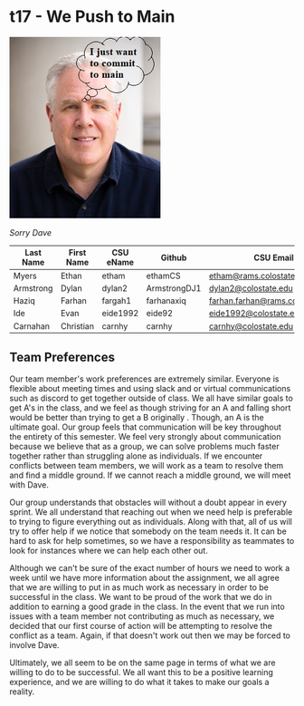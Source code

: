 # t17 - We Push to Main
<p>
    <img src="/team/images/daveMeme.jpg?raw=true" alt>
</p>
<p>
    <em>Sorry Dave</em>
</p>

| Last Name | First Name | CSU eName | Github | CSU Email |
|---|---|---|---|---|
|Myers|Ethan|etham|ethamCS|etham@rams.colostate.edu|
|Armstrong|Dylan|dylan2|ArmstrongDJ1|dylan2@colostate.edu|
|Haziq|Farhan|fargah1|farhanaxiq|farhan.farhan@rams.colostate.edu|
|Ide|Evan|eide1992|eide92|eide1992@colostate.edu|
| Carnahan | Christian | carnhy | carnhy | carnhy@colostate.edu |

<div> 
<h2> Team Preferences </h2>
   <p>Our team member's work preferences are extremely similar. Everyone is flexible about meeting times and using slack and or virtual communications such as discord to get together outside of class. We all have similar goals to get A's in the class, and we feel as though striving for an A and falling short would be better than trying to get a B originally . Though, an A is the ultimate goal. Our group feels that communication will be key throughout the entirety of this semester. We feel very strongly about communication because we believe that as a group, we can solve problems much faster together rather than struggling alone as individuals. If we encounter conflicts between team members, we will work as a team to resolve them and find a middle ground. If we cannot reach a middle ground, we will meet with Dave. </p>
      
</div>
<div>
   <p>Our group understands that obstacles will without a doubt appear in every sprint. We all understand that reaching out when we need help is preferable to trying to figure everything out as individuals.  Along with that, all of us will try to offer help if we notice that somebody on the team needs it.  It can be hard to ask for help sometimes, so we have a responsibility as teammates to look for instances where we can help each other out.</p>
</div>
<div>
   <p>Although we can't be sure of the exact number of hours we need to work a week until we have more information about the assignment, we all agree that we are willing to put in as much work as necessary in order to be successful in the class.  We want to be proud of the work that we do in addition to earning a good grade in the class.  In the event that we run into issues with a team member not contributing as much as necessary, we decided that our first course of action will be attempting to resolve the conflict as a team.  Again, if that doesn't work out then we may be forced to involve Dave.</p>
</div>
<div>
   <p>Ultimately, we all seem to be on the same page in terms of what we are willing to do to be successful.  We all want this to be a positive learning experience, and we are willing to do what it takes to make our goals a reality.</p>
</div>